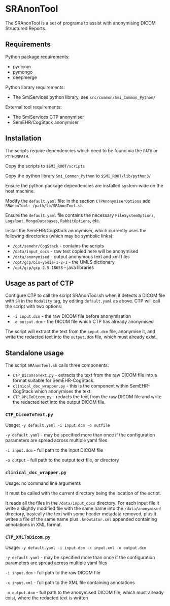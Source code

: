 # SRAnonTool

The SRAnonTool is a set of programs to assist with anonymising DICOM Structured Reports.

## Requirements

Python package requirements:
* pydicom
* pymongo
* deepmerge

Python library requirements:
* The SmiServices python library, see `src/common/Smi_Common_Python/`

External tool requirements:
* The SmiServices CTP anonymiser
* SemEHR/CogStack anonymiser

## Installation

The scripts require dependencies which need to be found via the `PATH` or `PYTHONPATH`.

Copy the scripts to `$SMI_ROOT/scripts`

Copy the python library `Smi_Common_Python` to `$SMI_ROOT/lib/python3/`

Ensure the python package dependencies are installed system-wide on the host machine.

Modify the `default.yaml` file: in the section `CTPAnonymiserOptions` add `SRAnonTool: /path/to/SRAnonTool.sh`

Ensure the `default.yaml` file contains the necessary `FileSystemOptions`, `LogsRoot`, `MongoDatabases`, `RabbitOptions`, etc.

Install the SemEHR/CogStack anonymiser, which currently uses the following directories (which may be symbolic links):

* `/opt/semehr/CogStack` - contains the scripts
* `/data/input_docs` - raw text copied here will be anonymised
* `/data/anonymised` - output anonymous text and xml files
* `/opt/gcp/bio-yodie-1-2-1` - the UMLS dictionary
* `/opt/gcp/gcp-2.5-18658` - java libraries

## Usage as part of CTP

Configure CTP to call the script SRAnonTool.sh when it detects a DICOM file with `SR` in the `Modality` tag, by editing `default.yaml` as above. CTP will call the script with two options:
* `-i input.dcm` - the raw DICOM file before anonymisation
* `-o output.dcm` - the DICOM file which CTP has already anonymised

The script will extract the text from the `input.dcm` file, anonymise it, and write the redacted text into the `output.dcm` file, which must already exist.

## Standalone usage

The script `SRAnonTool.sh` calls three components:

* `CTP_DicomToText.py` - extracts the text from the raw DICOM file into a format suitable for SemEHR-CogStack.
* `clinical_doc_wrapper.py` - this is the component within SemEHR-CogStack which anonymises the text.
* `CTP_XMLToDicom.py` - redacts the text from the raw DICOM file and write the redacted text into the output DICOM file.

### `CTP_DicomToText.py`

Usage: `-y default.yaml -i input.dcm -o outfile`

`-y default.yaml` - may be specified more than once if the configuration parameters are spread across multiple yaml files

`-i input.dcm` - full path to the input DICOM file

`-o output` - full path to the output text file, or directory

### `clinical_doc_wrapper.py`

Usage: no command line arguments

It must be called with the current directory being the location of the script.

It reads all the files in the `/data/input_docs` directory. For each input file it write a slightly modified file with the same name into the `/data/anonymised` directory, basically the text with some header metadata removed, plus it writes a file of the same name plus `.knowtator.xml` appended containing annotations in XML format.

### `CTP_XMLToDicom.py`

Usage: `-y default.yaml -i input.dcm -x input.xml -o output.dcm`

`-y default.yaml` - may be specified more than once if the configuration parameters are spread across multiple yaml files

`-i input.dcm` - full path to the raw DICOM file

`-x input.xml` - full path to the XML file containing annotations

`-o output.dcm` - full path to the anonymised DICOM file, which must already exist, where the redacted text is written
